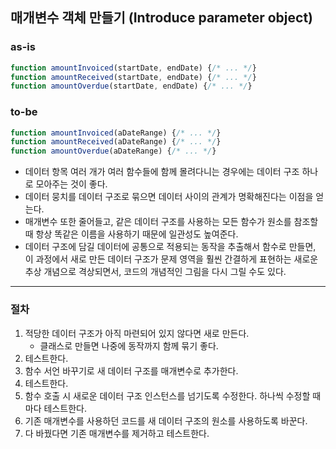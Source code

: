 ## 매개변수 객체 만들기 (Introduce parameter object)

### as-is
```javascript
function amountInvoiced(startDate, endDate) {/* ... */}
function amountReceived(startDate, endDate) {/* ... */}
function amountOverdue(startDate, endDate) {/* ... */}
```

### to-be
```javascript
function amountInvoiced(aDateRange) {/* ... */}
function amountReceived(aDateRange) {/* ... */}
function amountOverdue(aDateRange) {/* ... */}
```

* 데이터 항목 여러 개가 여러 함수들에 함께 몰려다니는 경우에는 데이터 구조 하나로 모아주는 것이 좋다.
* 데이터 뭉치를 데이터 구조로 묶으면 데이터 사이의 관계가 명확해진다는 이점을 얻는다.
* 매개변수 또한 줄어들고, 같은 데이터 구조를 사용하는 모든 함수가 원소를 참조할 때 항상 똑같은 이름을 사용하기 때문에 일관성도 높여준다.
* 데이터 구조에 담길 데이터에 공통으로 적용되는 동작을 추출해서 함수로 만들면, 이 과정에서 새로 만든 데이터 구조가 문제 영역을 훨씬 간결하게 표현하는 새로운 추상 개념으로 격상되면서, 코드의 개념적인 그림을 다시 그릴 수도 있다.

- - -

### 절차
1. 적당한 데이터 구조가 아직 마련되어 있지 않다면 새로 만든다. 
   * 클래스로 만들면 나중에 동작까지 함께 묶기 좋다.
2. 테스트한다.
3. 함수 서언 바꾸기로 새 데이터 구조를 매개변수로 추가한다.
4. 테스트한다.
5. 함수 호출 시 새로운 데이터 구조 인스턴스를 넘기도록 수정한다. 하나씩 수정할 때마다 테스트한다.
6. 기존 매개변수를 사용하던 코드를 새 데이터 구조의 원소를 사용하도록 바꾼다.
7. 다 바꿨다면 기존 매개변수를 제거하고 테스트한다.
